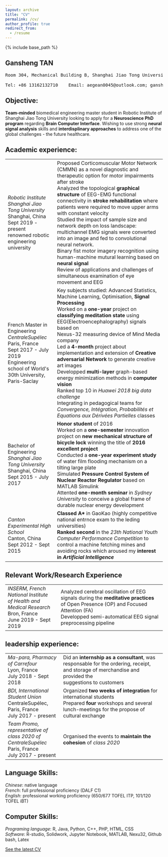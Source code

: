 ```yaml
---
layout: archive
title: "CV"
permalink: /cv/
author_profile: true
redirect_from:
  - /resume
---
```


{% include base_path %}

## Gansheng TAN 
<pre>
Room 304, Mechanical Building B, Shanghai Jiao Tong University, 800 Dongchuan Rd., 200210, Shanghai, China <br>
Tel: +86 13162132710    Email: aegean0045@outlook.com; gansheng.tan@student.ecp.fr 
</pre>

## Objective:
**Team-minded** biomedical engineering master student in Robotic Institute of Shanghai Jiao Tong University looking to apply for a **Neuroscience PhD program** regarding **Brain Computer Interface**. Wishing to use strong **neural signal analysis** skills and **interdisplinary approaches** to address one of the global challenges - the future healthcare.

## Academic experience:

<table border="0">
   <tr>
    <td><i>Robotic Institute</i><br>
      <i>Shanghai Jiao Tong University</i><br>
        Shanghai, China<br>
        Sept 2019 - present<br>
        renowned robotic engineering university
   </td>
    <td>
      Proposed Corticomuscular Motor Network (CMMN) as a novel diagnostic and therapeutic option for motor impairments after stroke <br> 
      Analyzed the topological <b>graphical structure</b> of EEG-EMG functional connectivity in <b>stroke rehabilitation</b> where patients were required to move upper arms with constant velocity <br>
      Studied the impact of sample size and network depth on loss landscape: multichannel EMG signals were converted into an image and fed to convolutional neural network. <br>
      Binary fist motor imagery recognition using human-machine mutural learning based on <b>neural signal</b><br>
      Review of applications and challenges of simultaneous examination of eye movement and EEG<br>
    </td>
 </tr>
  
 <tr>
    <td>French Master in Engineering<br>
      <i>CentraleSupélec</i><br>
        Paris, France<br>
        Sept 2017 - July 2019<br>
        Engineering school of World's <br>
      30th University, Paris-Saclay
   </td>
    <td>
      Key subjects studied: Advanced Statistics, Machine Learning, Optimisation, <b>Signal Processing</b><br>
      Worked on a <b>one-year</b> project on <b>classifying meditation state</b> using EEG(Electroencephalography) signals based on<br>
      Nexus-32 measuring device of Mind Media company<br>
      Led a <b>4-month</b> project about implementation and extension of <b>Creative adversarial Network</b> to generate creative art images <br>
      Developped <b>multi-layer</b> graph-based energy minimization methods in <b>computer vision</b><br>
      Ranked top 10 in <i>Huawei 2018 big data challenge</i><br>
      Integrating in pedagogical teams for <i>Convergence, Intégration, Probabilités et Equations aux Dérivées Partielles</i> classes
   </td>
 </tr>
  
 <tr>
    <td>Bachelor of Engineering<br>
      <i>Shanghai Jiao Tong University</i><br>
        Shanghai, China<br>
        Sept 2015 - July 2017
   </td> 
  <td>
    <b>Honor student</b> of 2016<br>
    Worked on a <b>one-semester</b> innovation project on <b>new mechanical structure of bicycle lock </b>winning the title of <b>2016<br>
    excellent project</b><br>
    Conducted a <b>one-year experiment study</b> of water film flooding mechanism on a tilting large plate<br>
    Simulated <b>Pressure Control System of Nuclear Reactor Regulator</b> based on MATLAB Simulink<br>
    Attented <b>one-month seminar</b> in <i>Sydney University</i> to conceive a global frame of durable nuclear energy development    
  </td>
 </tr>
 
 <tr>
  <td>
    <i>Canton Experimental High School</i><br>
    Canton, China<BR>
    Sept 2012 - Sept 2015
    </td>
  <td>
    <b>Classed A*</b> in GaoKao (highly competitive national entrnce exam to the leding universities)<br>
    <b>Ranked second</b> in the <i>23th National Youth Computer Performance Competition</i> to control a machine fetching mines and<br>
    avoiding rocks which aroused my <b>interest in <i>Artificial Intelligence</i></b>
    </td>
  </tr>
 
</table>

## Relevant Work/Research Experience
<table border="0">
 
 <tr>
    <td>
      <i>INSERM, French National Institute <br>
      of Health and Medical Research</i><br>
      Bron, France<br>
      June 2019 - Sept 2019
   </td>
    <td>
      Analyzed cerebral oscillation of EEG signals during the <b>meditative practices</b> <br>
      of Open Presence (OP) and Focused Attention (FA)<br>
      <!---
      Searching unique EEG-based or MEG-based indicator for expert meditator comparing to novice<br>
      --->
      Developped semi-automatical EEG signal preprocessing pipeline
   </td>
 </tr>
 </table>

## leadership experience:
<table border="0">
 
 <tr>
    <td><i>Ma-para, Pharmacy of Carrefour</i><br>
        Lyon, France<br>
        July 2018 - Sept 2018
   </td>
    <td>
      Did an <b>internship as a consultant</b>, was responsable for the ordering, receipt, and storage of merchandise and provided the<br>
      suggestions to customers
   </td>
 </tr>
  
 <tr>
    <td><i>BDI, International Student Union</i><br>
        CentraleSupélec, Paris, France<br>
        July 2017 - present
   </td> 
  <td>
    Organized <b>two weeks of integration</b> for international students<br>
    Prepared <b>four</b> workshops and several lunch-meetings for the propose of cultural exchange   
  </td>
 </tr>
 
 <tr>
    <td><i>Team Promo, representative of <br>
      class 2020 of CentraleSupélec </i><br>
        Paris, France<br>
        July 2017 - present
   </td> 
  <td>
    Organised the events to <b>maintain the cohesion</b> of <i>class 2020</i><br>
  </td>
 </tr>
 </table>
  
## Language Skills:
*Chinese*: native language<br>
*French*: full professional proficiency (DALF C1)<br>
*English*: professional working proficiency (650/677 TOFEL ITP, 101/120 TOFEL iBT)<br>

## Computer Skills:
*Programing language*: R, Java, Python, C++, PHP, HTML, CSS<br>
*Software*: R-studio, Solidwork, Jupyter Notebook, MATLAB, Nexu32, Github bash, Latex

<!---
## Reference available on request:
NO
|-|-|-|
| :-: |--| :-: |
|Professor *Antoine Chaillet*<br>CentraleSupélec, Université Paris-Saclay|         |Director *Maria-Soledad Verstraete*<br>CentraleSupélec, Université Paris-Saclay|
Display
| | &nbsp; &nbsp; &nbsp;&nbsp; &nbsp; &nbsp; &nbsp; &nbsp; &nbsp; &nbsp; &nbsp; &nbsp; &nbsp; &nbsp; &nbsp; &nbsp; &nbsp; &nbsp;&nbsp; &nbsp; &nbsp; &nbsp; &nbsp; &nbsp; | |
|                         :-:                                            |-|                          :-:                           |
|Professor *Antoine Chaillet*<br>CentraleSupélec, Université Paris-Saclay| | Director *Maria-Soledad Verstraete*<br>CentraleSupélec, Université Paris-Saclay|
--->

<a href="/files/CV_18Mar_GT.pdf">See the latest CV</a>
